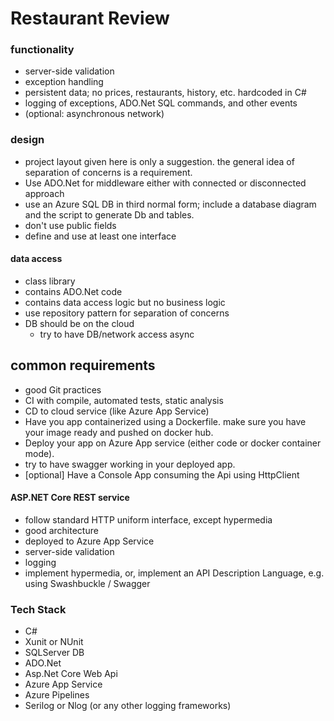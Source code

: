 # Restaurant Review 

### functionality
* server-side validation
* exception handling
* persistent data; no prices, restaurants, history, etc. hardcoded in C#
* logging of exceptions, ADO.Net SQL commands, and other events
* (optional: asynchronous network)

### design
* project layout given here is only a suggestion. the general idea of
  separation of concerns is a requirement.
* Use ADO.Net for middleware either with connected or disconnected approach
* use an Azure SQL DB in third normal form; include a database diagram and the script to generate Db and tables.
* don't use public fields
* define and use at least one interface


#### data access
* class library
* contains ADO.Net code
* contains data access logic but no business logic
* use repository pattern for separation of concerns
* DB should be on the cloud
    * try to have DB/network access async


## common requirements
* good Git practices
* CI with compile, automated tests, static analysis
* CD to cloud service (like Azure App Service)
* Have you app containerized using a Dockerfile. make sure you have your image ready and pushed on docker hub.
* Deploy your app on Azure App service (either code or docker container mode).
* try to have swagger working in your deployed app.
* [optional] Have a Console App consuming the Api using HttpClient

#### ASP.NET Core REST service
* follow standard HTTP uniform interface, except hypermedia
* good architecture
* deployed to Azure App Service
* server-side validation
* logging
* implement hypermedia, or, implement an API Description Language, e.g. using Swashbuckle / Swagger



### Tech Stack 
- C# 
- Xunit or NUnit
- SQLServer DB 
- ADO.Net
- Asp.Net Core Web Api
- Azure App Service
- Azure Pipelines
- Serilog or Nlog (or any other logging frameworks) 

 
